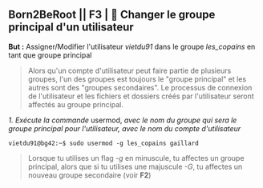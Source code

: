 ## **Born2BeRoot**  || **F3** | 👥  Changer le groupe principal d'un utilisateur

__But :__ Assigner/Modifier l'utilisateur *vietdu91* dans le groupe *les_copains* en tant que groupe principal

> Alors qu'un compte d'utilisateur peut faire partie de plusieurs groupes, l'un des groupes est toujours le "groupe principal" et les autres sont des "groupes secondaires". Le processus de connexion de l'utilisateur et les fichiers et dossiers créés par l'utilisateur seront affectés au groupe principal.

*1. Exécute la commande* usermod, *avec le nom du groupe qui sera le groupe principal pour l'utilisateur, avec le nom du compte d'utilisateur*
```
vietdu91@bg42:~$ sudo usermod -g les_copains gaillard
```

> Lorsque tu utilises un flag *-g* en minuscule, tu affectes un groupe principal, alors que si tu utilises une majuscule *-G*, tu affectes un nouveau groupe secondaire (voir **F2**)
